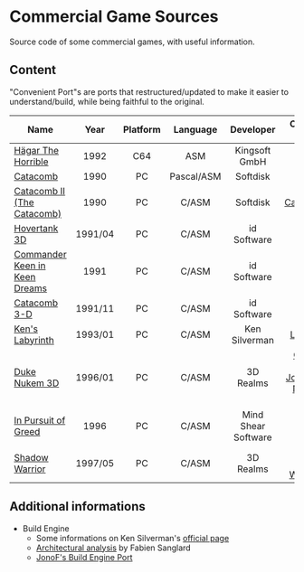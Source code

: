 # Commercial Game Sources

Source code of some commercial games, with useful information.

## Content

"Convenient Port"s are ports that restructured/updated to make it easier to understand/build, while being faithful to the original.

| Name                                                           |  Year   | Platform |  Language  |      Developer      |                                        Convenient port(s)                                         |
| -------------------------------------------------------------- | :-----: | :------: | :--------: | :-----------------: | :-----------------------------------------------------------------------------------------------: |
| [Hägar The Horrible][Hägar The Horrible]                       |  1992   |   C64    |    ASM     |    Kingsoft GmbH    |                                                                                                   |
| [Catacomb][Catacomb]                                           |  1990   |    PC    | Pascal/ASM |      Softdisk       |                                                                                                   |
| [Catacomb II (The Catacomb)][Catacomb II (The Catacomb)]       |  1990   |    PC    |   C/ASM    |      Softdisk       |                                    [CatacombSDL][CatacombSDL]                                     |
| [Hovertank 3D][Hovertank 3D]                                   | 1991/04 |    PC    |   C/ASM    |     id Software     |                                                                                                   |
| [Commander Keen in Keen Dreams][Commander Keen in Keen Dreams] |  1991   |    PC    |   C/ASM    |     id Software     |                                                                                                   |
| [Catacomb 3-D][Catacomb 3-D]                                   | 1991/11 |    PC    |   C/ASM    |     id Software     |                                                                                                   |
| [Ken's Labyrinth][Ken's Labyrinth]                             | 1993/01 |    PC    |   C/ASM    |    Ken Silverman    |                                      [LAB3D/SDL][LAB3D/SDL]                                       |
| [Duke Nukem 3D][Duke Nukem 3D]                                 | 1996/01 |    PC    |   C/ASM    |      3D Realms      | [Chocolate Duke3D][Chocolate Duke3D]<br/>[JonoF's Duke Nukem 3D Port][JonoF's Duke Nukem 3D Port] |
| [In Pursuit of Greed][In Pursuit of Greed]                     |  1996   |    PC    |   C/ASM    | Mind Shear Software |                                                                                                   |
| [Shadow Warrior][Shadow Warrior]                               | 1997/05 |    PC    |   C/ASM    |      3D Realms      |                    [JonoF's Shadow Warrior Port][JonoF's Shadow Warrior Port]                     |

<!-- Sources; keep in the same order as the table -->

[Hägar The Horrible]: https://github.com/commercial-game-sources/hagar_the_horrible
[Catacomb]: https://github.com/commercial-game-sources/catacomb
[Catacomb II (The Catacomb)]: https://github.com/commercial-game-sources/catacomb_ii
[Hovertank 3D]: https://github.com/commercial-game-sources/hovertank_3d
[Commander Keen in Keen Dreams]: https://github.com/commercial-game-sources/commander_keen_in_keen_dreams
[Catacomb 3-D]: https://github.com/commercial-game-sources/catacomb_3d
[Ken's Labyrinth]: https://github.com/commercial-game-sources/kens_labyrinth
[Duke Nukem 3D]: https://github.com/commercial-game-sources/duke_nukem_3d
[In Pursuit of Greed]: https://github.com/commercial-game-sources/in_pursuit_of_greed
[Shadow Warrior]: https://github.com/commercial-game-sources/shadow_warrior

<!-- Convenient ports; keep in alphabetic order -->

[CatacombSDL]: https://github.com/Blzut3/CatacombSDL
[Chocolate Duke3D]: https://github.com/fabiensanglard/chocolate_duke3D
[JonoF's Duke Nukem 3D Port]: https://github.com/jonof/jfduke3d
[JonoF's Shadow Warrior Port]: https://github.com/jonof/jfsw
[LAB3D/SDL]: https://github.com/sacredbanana/lab3d-sdl

## Additional informations

- Build Engine
  - Some informations on Ken Silverman's [official page](http://www.advsys.net/ken/buildsrc/default.htm)
  - [Architectural analysis](https://fabiensanglard.net/duke3d) by Fabien Sanglard
  - [JonoF's Build Engine Port](https://github.com/jonof/jfbuild)